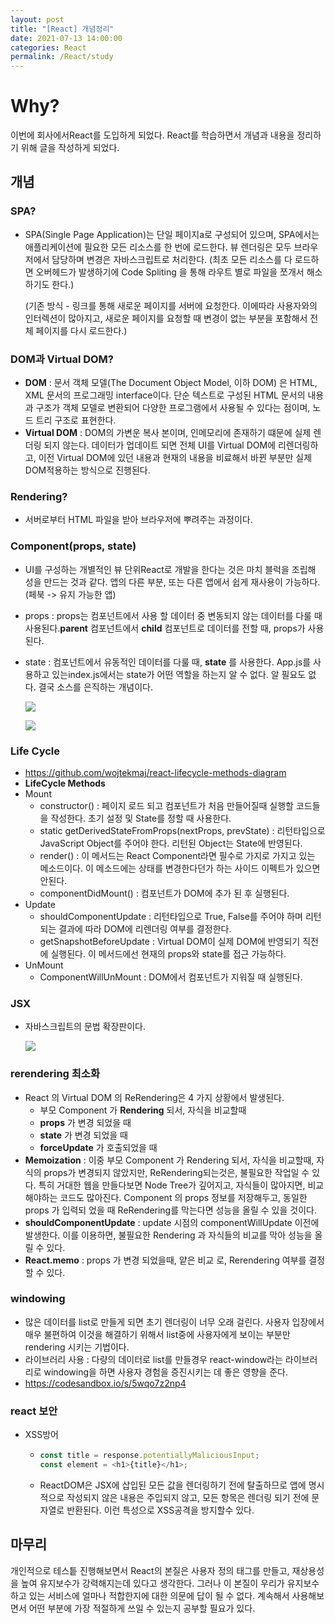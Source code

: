 ```yaml
---
layout: post
title: "[React] 개념정리"
date: 2021-07-13 14:00:00
categories: React
permalink: /React/study
---
```


# Why?

이번에 회사에서React를 도입하게 되었다. React를 학습하면서 개념과 내용을 정리하기 위해 글을 작성하게 되었다.

## 개념

### SPA?

- SPA(Single Page Application)는 단일 페이지a로 구성되어 있으며,  SPA에서는 애플리케이션에 필요한 모든 리소스를 한 번에 로드한다. 뷰 렌더링은 모두 브라우저에서 담당하며 변경은 자바스크립트로 처리한다. (최초 모든 리소스를 다 로드하면 오버헤드가 발생하기에 Code Spliting 을 통해 라우트 별로 파일을 쪼개서 해소하기도 한다.)

  (기존 방식 - 링크를 통해 새로운 페이지를 서버에 요청한다. 이에따라 사용자와의 인터렉션이 많아지고, 새로운 페이지를 요청할 때 변경이 없는 부분을 포함해서 전체 페이지를 다시 로드한다.)

### DOM과 Virtual DOM?

- **DOM** : 문서 객체 모델(The Document Object Model, 이하 DOM) 은 HTML, XML 문서의 프로그래밍 interface이다. 단순 텍스트로 구성된 HTML 문서의 내용과 구조가 객체 모델로 변환되어 다양한 프로그램에서 사용될 수 있다는 점이며, 노드 트리 구조로 표현한다.
- **Virtual DOM** : DOM의 가변운 복사 본이며, 인메모리에 존재하기 떄문에 실제 렌더링 되지 않는다. 데이터가 업데이트 되면 전체 UI를 Virtual DOM에 리렌더링하고, 이전 Virtual DOM에 있던 내용과 현재의 내용을 비료해서 바뀐 부분만 실제 DOM적용하는 방식으로 진행된다.

### Rendering?

- 서버로부터 HTML 파일을 받아 브라우저에 뿌려주는 과정이다.

### Component(props, state)

- UI를 구성하는 개별적인 뷰 단위React로 개발을 한다는 것은 마치 블럭을 조립해 성을 만드는 것과 같다. 앱의 다른 부분, 또는 다른 앱에서 쉽게 재사용이 가능하다. (페북 -> 유지 가능한 앱)

- props : props는 컴포넌트에서 사용 할 데이터 중 변동되지 않는 데이터를 다룰 때 사용된다.**parent** 컴포넌트에서 **child** 컴포넌트로 데이터를 전할 때, props가 사용된다.

- state : 컴포넌트에서 유동적인 데이터를 다룰 때, **state** 를 사용한다. App.js를 사용하고 있는index.js에서는 state가 어떤 역할을 하는지 알 수 없다. 알 필요도 없다. 결국 소스를 은직하는 개념이다.

  ![](/Users/yoobin/yoobin2486.github.io/img/210713_state1.jpeg)

  ![](/Users/yoobin/yoobin2486.github.io/img/210713_state2.jpeg)

### Life Cycle

- https://github.com/wojtekmaj/react-lifecycle-methods-diagram
- **LifeCycle Methods**
- Mount
  - constructor() : 페이지 로드 되고 컴포넌트가 처음 만들어질때 실행할 코드들을 작성한다. 초기 설정 및 State를 정할 때 사용한다.
  - static getDerivedStateFromProps(nextProps, prevState) : 리턴타입으로 JavaScript Object를 주어야 한다. 리턴된 Object는 State에 반영된다.
  - render() : 이 메서드는 React Component라면 필수로 가지로 가지고 있는 메소드이다. 이 메소드에는 상태를 변경한다던가 하는 사이드 이펙트가 있으면 안된다.
  - componentDidMount() : 컴포넌트가 DOM에 추가 된 후 실행된다.
- Update
  - shouldComponentUpdate : 리턴타입으로 True, False를 주어야 하며 리턴되는 결과에 따라 DOM에 리렌더링 여부를 결정한다.
  - getSnapshotBeforeUpdate : Virtual DOM이 실제 DOM에 반영되기 직전에 실행된다. 이 메서드에선 현재의 props와 state를 접근 가능하다.
- UnMount
  - ComponentWillUnMount : DOM에서 컴포넌트가 지워질 때 실행된다.

### JSX

- 자바스크립트의 문법 확장판이다. 

  ![](/Users/yoobin/yoobin2486.github.io/img/210713_jsx1.JPG)

### rerendering 최소화

- React 의 Virtual DOM 의 ReRendering은 4 가지 상황에서 발생된다.
  - 부모 Component 가 **Rendering** 되서, 자식을 비교할때
  - **props** 가 변경 되었을 때
  - **state** 가 변경 되었을 때
  - **forceUpdate** 가 호출되었을 때
- **Memoization** : 이중 부모 Component 가 Rendering 되서, 자식을 비교할때, 자식의 props가 변경되지 않았지만, ReRendering되는것은, 불필요한 작업일 수 있다. 특히 거대한 웹을 만들다보면 Node Tree가 깊어지고, 자식들이 많아지면, 비교 해야하는 코드도 많아진다. Component 의 props 정보를 저장해두고, 동일한 props 가 입력되 었을 때 ReRendering를 막는다면 성능을 올릴 수 있을 것이다.
- **shouldComponentUpdate** : update 시점의 componentWillUpdate 이전에 발생한다.
  이를 이용하면, 불필요한 Rendering 과 자식들의 비교를 막아 성능을 올릴 수 있다.
- **React.memo** : props 가 변경 되었을때, 얕은 비교 로, Rerendering 여부를 결정할 수 있다.

### windowing

- 많은 데이터를 list로 만들게 되면 초기 렌더링이 너무 오래 걸린다. 사용자 입장에서 매우 불편하여 이것을 해결하기 위해서 list중에 사용자에게 보이는 부분만 rendering 시키는 기법이다.
- 라이브러리 사용 : 다량의 데이터로 list를 만들경우 react-window라는 라이브러리로 windowing을 하면 사용자 경험을 증진시키는 데 좋은 영향을 준다. 
- https://codesandbox.io/s/5wqo7z2np4

### react 보안

- XSS방어

  - ```javascript
    const title = response.potentiallyMaliciousInput;
    const element = <h1>{title}</h1>;
    ```

  - ReactDOM은 JSX에 삽입된 모든 값을 렌더링하기 전에 탈출하므로 앱에 명시적으로 작성되지 않은 내용은 주입되지 않고, 모든 항목은 렌더링 되기 전에 문자열로 반환된다. 이런 특성으로 XSS공격을 방지할수 있다.



## 마무리

개인적으로 테스틑 진행해보면서 React의 본질은 사용자 정의 태그를 만들고, 재상용성을 높여 유지보수가 강력해지는데 있다고 생각한다. 그러나 이 본질이 우리가 유지보수하고 있는 서비스에 얼마나 적합한지에 대한 의문에 답이 될 수 없다. 계속해서 사용해보면서 어떤 부분에 가장 적절하게 쓰일 수 있는지 공부할 필요가 있다.